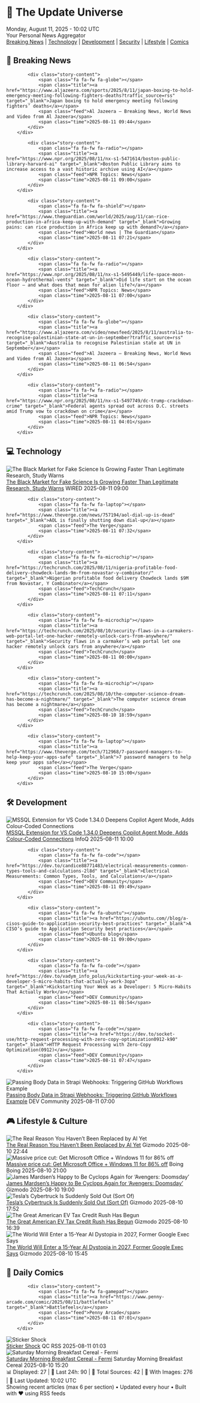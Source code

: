 <!-- Processing 54 RSS feeds at 2025-08-11 10:01:42 UTC -->
<!-- Processing: XKCD -->
<!-- Processing: Penny Arcade -->
<!-- Processing: Poorly Drawn Lines -->
<!-- Processing: Dilbert -->
<!-- Processing: Cyanide & Happiness -->
<!-- Processing: Questionable Content -->
<!-- Processing: Dinosaur Comics -->
<!-- Processing: CNN Breaking News -->
<!-- Processing: Al Jazeera Breaking News -->
<!-- Processing: CBC News -->
<!-- Error processing https://rss.cbc.ca/lineup/topstories.xml: The read operation timed out -->
<!-- Processing: Reuters Top News -->
<!-- Processing: Associated Press Breaking -->
<!-- Processing: Guardian World News -->
<!-- Processing: Sky News World -->
<!-- Processing: The Verge -->
<!-- Processing: WIRED -->
<!-- Processing: Lobsters Python -->
<!-- Processing: Hacker News -->
<!-- Processing: Dev.to -->
<!-- Processing: It's FOSS -->
<!-- Processing: OMG! Ubuntu -->
<!-- Processing: Linux.com -->
<!-- Processing: Red Hat Blog -->
<!-- Processing: Ubuntu Blog -->
<!-- Processing: InfoQ -->
<!-- Processing: Martin Fowler -->
<!-- Processing: The Pragmatic Engineer -->
<!-- Processing: Lifehacker -->
<!-- Processing: Kotaku -->
<!-- Processing: Boing Boing -->
<!-- Processing: Krebs on Security -->
<!-- Generated 6 new posts out of 31 feeds processed -->
<div class="newspaper-header">
    <h1 class="newspaper-title">📰 The Update Universe</h1>
    <div class="newspaper-date">Monday, August 11, 2025 - 10:02 UTC</div>
    <div class="newspaper-subtitle">Your Personal News Aggregator</div>
</div>

<div class="newspaper-nav">
    <a href="#breaking">Breaking News</a> |
    <a href="#tech">Technology</a> |
    <a href="#dev">Development</a> |
    <a href="#security">Security</a> |
    <a href="#lifestyle">Lifestyle</a> |
    <a href="#webcomics">Comics</a>
</div>

<div class="news-section breaking-news" id="breaking">
<h2 class="section-header">🚨 Breaking News</h2>
<div class="stories-container">
<div class="story">
            
            <div class="story-content">
                <span class="fa fa-fw fa-globe"></span>
                <span class="title"><a href="https://www.aljazeera.com/sports/2025/8/11/japan-boxing-to-hold-emergency-meeting-following-fighters-deaths?traffic_source=rss" target="_blank">Japan boxing to hold emergency meeting following fighters’ deaths</a></span>
                <span class="feed">Al Jazeera – Breaking News, World News and Video from Al Jazeera</span>
                <span class="time">2025-08-11 09:44</span>
            </div>
        </div>
<div class="story">
            
            <div class="story-content">
                <span class="fa fa-fw fa-radio"></span>
                <span class="title"><a href="https://www.npr.org/2025/08/11/nx-s1-5471614/boston-public-library-harvard-ai" target="_blank">Boston Public Library aims to increase access to a vast historic archive using AI</a></span>
                <span class="feed">NPR Topics: News</span>
                <span class="time">2025-08-11 09:00</span>
            </div>
        </div>
<div class="story">
            
            <div class="story-content">
                <span class="fa fa-fw fa-shield"></span>
                <span class="title"><a href="https://www.theguardian.com/world/2025/aug/11/can-rice-production-in-africa-keep-up-with-demand" target="_blank">Growing pains: can rice production in Africa keep up with demand?</a></span>
                <span class="feed">World news | The Guardian</span>
                <span class="time">2025-08-11 07:21</span>
            </div>
        </div>
<div class="story">
            
            <div class="story-content">
                <span class="fa fa-fw fa-radio"></span>
                <span class="title"><a href="https://www.npr.org/2025/08/11/nx-s1-5495449/life-space-moon-ocean-hydrothermal-vents" target="_blank">Did life start on the ocean floor — and what does that mean for alien life?</a></span>
                <span class="feed">NPR Topics: News</span>
                <span class="time">2025-08-11 07:00</span>
            </div>
        </div>
<div class="story">
            
            <div class="story-content">
                <span class="fa fa-fw fa-globe"></span>
                <span class="title"><a href="https://www.aljazeera.com/video/newsfeed/2025/8/11/australia-to-recognise-palestinian-state-at-un-in-september?traffic_source=rss" target="_blank">Australia to recognise Palestinian state at UN in September</a></span>
                <span class="feed">Al Jazeera – Breaking News, World News and Video from Al Jazeera</span>
                <span class="time">2025-08-11 06:54</span>
            </div>
        </div>
<div class="story">
            
            <div class="story-content">
                <span class="fa fa-fw fa-radio"></span>
                <span class="title"><a href="https://www.npr.org/2025/08/11/nx-s1-5497749/dc-trump-crackdown-crime" target="_blank">Federal agents spread out across D.C. streets amid Trump vow to crackdown on crime</a></span>
                <span class="feed">NPR Topics: News</span>
                <span class="time">2025-08-11 04:01</span>
            </div>
        </div>
</div>
</div>
<div class="news-section tech-news" id="tech">
<h2 class="section-header">💻 Technology</h2>
<div class="stories-container">
<div class="story">
            <img src="https://media.wired.com/photos/68938b53cf126ee4ae6f30da/master/pass/fraude%20cient%C3%ADfico-2217660405.jpg" alt="The Black Market for Fake Science Is Growing Faster Than Legitimate Research, Study Warns" class="story-image" loading="lazy" onerror="this.style.display='none'">
            <div class="story-content">
                <span class="fa fa-fw fa-bolt"></span>
                <span class="title"><a href="https://www.wired.com/story/black-market-for-fraudulent-science-growing-faster-than-legitimate-research/" target="_blank">The Black Market for Fake Science Is Growing Faster Than Legitimate Research, Study Warns</a></span>
                <span class="feed">WIRED</span>
                <span class="time">2025-08-11 09:00</span>
            </div>
        </div>
<div class="story">
            
            <div class="story-content">
                <span class="fa fa-fw fa-laptop"></span>
                <span class="title"><a href="https://www.theverge.com/news/757194/aol-dial-up-is-dead" target="_blank">AOL is finally shutting down dial-up</a></span>
                <span class="feed">The Verge</span>
                <span class="time">2025-08-11 07:32</span>
            </div>
        </div>
<div class="story">
            
            <div class="story-content">
                <span class="fa fa-fw fa-microchip"></span>
                <span class="title"><a href="https://techcrunch.com/2025/08/11/nigeria-profitable-food-delivery-chowdeck-lands-9m-from-novastar-y-combinator/" target="_blank">Nigerian profitable food delivery Chowdeck lands $9M from Novastar, Y Combinator</a></span>
                <span class="feed">TechCrunch</span>
                <span class="time">2025-08-11 07:11</span>
            </div>
        </div>
<div class="story">
            
            <div class="story-content">
                <span class="fa fa-fw fa-microchip"></span>
                <span class="title"><a href="https://techcrunch.com/2025/08/10/security-flaws-in-a-carmakers-web-portal-let-one-hacker-remotely-unlock-cars-from-anywhere/" target="_blank">Security flaws in a carmaker’s web portal let one hacker remotely unlock cars from anywhere</a></span>
                <span class="feed">TechCrunch</span>
                <span class="time">2025-08-11 00:00</span>
            </div>
        </div>
<div class="story">
            
            <div class="story-content">
                <span class="fa fa-fw fa-microchip"></span>
                <span class="title"><a href="https://techcrunch.com/2025/08/10/the-computer-science-dream-has-become-a-nightmare/" target="_blank">The computer science dream has become a nightmare</a></span>
                <span class="feed">TechCrunch</span>
                <span class="time">2025-08-10 18:59</span>
            </div>
        </div>
<div class="story">
            
            <div class="story-content">
                <span class="fa fa-fw fa-laptop"></span>
                <span class="title"><a href="https://www.theverge.com/tech/712968/7-password-managers-to-help-keep-your-apps-safe" target="_blank">7 password managers to help keep your apps safe</a></span>
                <span class="feed">The Verge</span>
                <span class="time">2025-08-10 15:00</span>
            </div>
        </div>
</div>
</div>
<div class="news-section dev-news" id="dev">
<h2 class="section-header">🛠️ Development</h2>
<div class="stories-container">
<div class="story">
            <img src="https://res.infoq.com/news/2025/08/mssql-vscode-copilot-color-codes/en/headerimage/header-1754687965690.jpg" alt="MSSQL Extension for VS Code 1.34.0 Deepens Copilot Agent Mode, Adds Colour‑Coded Connections" class="story-image" loading="lazy" onerror="this.style.display='none'">
            <div class="story-content">
                <span class="fa fa-fw fa-info-circle"></span>
                <span class="title"><a href="https://www.infoq.com/news/2025/08/mssql-vscode-copilot-color-codes/?utm_campaign=infoq_content&utm_source=infoq&utm_medium=feed&utm_term=global" target="_blank">MSSQL Extension for VS Code 1.34.0 Deepens Copilot Agent Mode, Adds Colour‑Coded Connections</a></span>
                <span class="feed">InfoQ</span>
                <span class="time">2025-08-11 10:00</span>
            </div>
        </div>
<div class="story">
            
            <div class="story-content">
                <span class="fa fa-fw fa-code"></span>
                <span class="title"><a href="https://dev.to/candice88771483/electrical-measurements-common-types-tools-and-calculations-2l8d" target="_blank">Electrical Measurements: Common Types, Tools, and Calculations</a></span>
                <span class="feed">DEV Community</span>
                <span class="time">2025-08-11 09:49</span>
            </div>
        </div>
<div class="story">
            
            <div class="story-content">
                <span class="fa fa-fw fa-ubuntu"></span>
                <span class="title"><a href="https://ubuntu.com//blog/a-cisos-guide-to-application-security-best-practices" target="_blank">A CISO’s guide to Application Security best practices</a></span>
                <span class="feed">Ubuntu blog</span>
                <span class="time">2025-08-11 09:00</span>
            </div>
        </div>
<div class="story">
            
            <div class="story-content">
                <span class="fa fa-fw fa-code"></span>
                <span class="title"><a href="https://dev.to/vadym_info_polus/kickstarting-your-week-as-a-developer-5-micro-habits-that-actually-work-3opa" target="_blank">Kickstarting Your Week as a Developer: 5 Micro-Habits That Actually Work</a></span>
                <span class="feed">DEV Community</span>
                <span class="time">2025-08-11 08:54</span>
            </div>
        </div>
<div class="story">
            
            <div class="story-content">
                <span class="fa fa-fw fa-code"></span>
                <span class="title"><a href="https://dev.to/socket-use/http-request-processing-with-zero-copy-optimization0912-k90" target="_blank">HTTP Request Processing with Zero-Copy Optimization(0912)</a></span>
                <span class="feed">DEV Community</span>
                <span class="time">2025-08-11 07:47</span>
            </div>
        </div>
<div class="story">
            <img src="https://media2.dev.to/dynamic/image/width=800%2Cheight=%2Cfit=scale-down%2Cgravity=auto%2Cformat=auto/https%3A%2F%2Fdev-to-uploads.s3.amazonaws.com%2Fuploads%2Farticles%2Fm09sfpgfpgn4xs5hf160.png" alt="Passing Body Data in Strapi Webhooks: Triggering GitHub Workflows Example" class="story-image" loading="lazy" onerror="this.style.display='none'">
            <div class="story-content">
                <span class="fa fa-fw fa-code"></span>
                <span class="title"><a href="https://dev.to/u11d/passing-body-data-in-strapi-webhooks-triggering-github-workflows-example-43nh" target="_blank">Passing Body Data in Strapi Webhooks: Triggering GitHub Workflows Example</a></span>
                <span class="feed">DEV Community</span>
                <span class="time">2025-08-11 07:00</span>
            </div>
        </div>
</div>
</div>
<div class="news-section lifestyle-news" id="lifestyle">
<h2 class="section-header">🎮 Lifestyle & Culture</h2>
<div class="stories-container">
<div class="story">
            <img src="https://gizmodo.com/app/uploads/2020/08/s1ycltn3wskgwwgl2a7g.jpg" alt="The Real Reason You Haven’t Been Replaced by AI Yet" class="story-image" loading="lazy" onerror="this.style.display='none'">
            <div class="story-content">
                <span class="fa fa-fw fa-computer"></span>
                <span class="title"><a href="https://gizmodo.com/the-real-reason-you-havent-been-replaced-by-ai-yet-2000641235" target="_blank">The Real Reason You Haven’t Been Replaced by AI Yet</a></span>
                <span class="feed">Gizmodo</span>
                <span class="time">2025-08-10 22:44</span>
            </div>
        </div>
<div class="story">
            <img src="https://i0.wp.com/boingboing.net/wp-content/uploads/2025/08/The-Ultimate-Microsoft-Office-Professional-2021-for-Windows-3.jpg?fit=1200%2C800&amp;quality=60&amp;ssl=1" alt="Massive price cut: Get Microsoft Office + Windows 11 for 86% off" class="story-image" loading="lazy" onerror="this.style.display='none'">
            <div class="story-content">
                <span class="fa fa-fw fa-arrow-right"></span>
                <span class="title"><a href="https://boingboing.net/2025/08/10/massive-price-cut-get-microsoft-office-windows-11-for-86-off.html" target="_blank">Massive price cut: Get Microsoft Office + Windows 11 for 86% off</a></span>
                <span class="feed">Boing Boing</span>
                <span class="time">2025-08-10 21:00</span>
            </div>
        </div>
<div class="story">
            <img src="https://gizmodo.com/app/uploads/2025/08/cyclops-xmen.jpg" alt="James Mardsen’s Happy to Be Cyclops Again for ‘Avengers: Doomsday’" class="story-image" loading="lazy" onerror="this.style.display='none'">
            <div class="story-content">
                <span class="fa fa-fw fa-computer"></span>
                <span class="title"><a href="https://gizmodo.com/james-mardsens-happy-to-be-cyclops-again-for-avengers-doomsday-2000641139" target="_blank">James Mardsen’s Happy to Be Cyclops Again for ‘Avengers: Doomsday’</a></span>
                <span class="feed">Gizmodo</span>
                <span class="time">2025-08-10 19:00</span>
            </div>
        </div>
<div class="story">
            <img src="https://gizmodo.com/app/uploads/2024/08/A-Tesla-Cybertruck-on-a-road.jpg" alt="Tesla’s Cybertruck Is Suddenly Sold Out (Sort Of)" class="story-image" loading="lazy" onerror="this.style.display='none'">
            <div class="story-content">
                <span class="fa fa-fw fa-computer"></span>
                <span class="title"><a href="https://gizmodo.com/teslas-cybertruck-is-suddenly-sold-out-sort-of-2000641210" target="_blank">Tesla’s Cybertruck Is Suddenly Sold Out (Sort Of)</a></span>
                <span class="feed">Gizmodo</span>
                <span class="time">2025-08-10 17:52</span>
            </div>
        </div>
<div class="story">
            <img src="https://gizmodo.com/app/uploads/2025/01/GettyImages-1531040160.jpg" alt="The Great American EV Tax Credit Rush Has Begun" class="story-image" loading="lazy" onerror="this.style.display='none'">
            <div class="story-content">
                <span class="fa fa-fw fa-computer"></span>
                <span class="title"><a href="https://gizmodo.com/the-great-american-ev-tax-credit-rush-has-begun-2000641202" target="_blank">The Great American EV Tax Credit Rush Has Begun</a></span>
                <span class="feed">Gizmodo</span>
                <span class="time">2025-08-10 16:39</span>
            </div>
        </div>
<div class="story">
            <img src="https://gizmodo.com/app/uploads/2025/04/GettyImages-2211560521.jpg" alt="The World Will Enter a 15-Year AI Dystopia in 2027, Former Google Exec Says" class="story-image" loading="lazy" onerror="this.style.display='none'">
            <div class="story-content">
                <span class="fa fa-fw fa-computer"></span>
                <span class="title"><a href="https://gizmodo.com/the-world-will-enter-a-15-year-ai-dystopia-in-2027-former-google-exec-says-2000641195" target="_blank">The World Will Enter a 15-Year AI Dystopia in 2027, Former Google Exec Says</a></span>
                <span class="feed">Gizmodo</span>
                <span class="time">2025-08-10 15:45</span>
            </div>
        </div>
</div>
</div>
<div class="news-section webcomics-section" id="webcomics">
<h2 class="section-header">🎨 Daily Comics</h2>
<div class="stories-container">
<div class="story">
            
            <div class="story-content">
                <span class="fa fa-fw fa-gamepad"></span>
                <span class="title"><a href="https://www.penny-arcade.com/comic/2025/08/11/battlefeels" target="_blank">Battlefeels</a></span>
                <span class="feed">Penny Arcade</span>
                <span class="time">2025-08-11 07:01</span>
            </div>
        </div>
<div class="story">
            <img src="http://www.questionablecontent.net/comics/5632.png" alt="Sticker Shock" class="story-image" loading="lazy" onerror="this.style.display='none'">
            <div class="story-content">
                <span class="fa fa-fw fa-music"></span>
                <span class="title"><a href="http://questionablecontent.net/view.php?comic=5632" target="_blank">Sticker Shock</a></span>
                <span class="feed">QC RSS</span>
                <span class="time">2025-08-11 01:03</span>
            </div>
        </div>
<div class="story">
            <img src="https://www.smbc-comics.com/comics/1754597272-20250810.png" alt="Saturday Morning Breakfast Cereal - Fermi" class="story-image" loading="lazy" onerror="this.style.display='none'">
            <div class="story-content">
                <span class="fa fa-fw fa-smile"></span>
                <span class="title"><a href="https://www.smbc-comics.com/comic/fermi" target="_blank">Saturday Morning Breakfast Cereal - Fermi</a></span>
                <span class="feed">Saturday Morning Breakfast Cereal</span>
                <span class="time">2025-08-10 15:20</span>
            </div>
        </div>
</div>
</div>

<div class="newspaper-footer">
    <div class="stats">
        📊 Displayed: 27 | 📅 Last 24h: 90 | 📡 Total Sources: 42 | 📸 With Images: 276 |
        🔄 Last Updated: 10:02 UTC
    </div>
    <div class="footer-note">
        Showing recent articles (max 6 per section) • Updated every hour • Built with ❤️ using RSS feeds
    </div>
</div>
